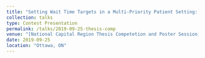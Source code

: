 ```yaml
---
title: "Setting Wait Time Targets in a Multi-Priority Patient Setting: An Inverse Optimization Approach"
collection: talks
type: Contest Presentation 
permalink: /talks/2019-09-25-thesis-comp
venue: "[National Capital Region Thesis Competetion and Poster Session](https://telfer.uottawa.ca/en/research/innovative-thinking/two-cities-curious-minds-national-capital-region-thesis-competition-and-poster-session/)"
date: 2019-09-25
location: "Ottawa, ON"
---
```


